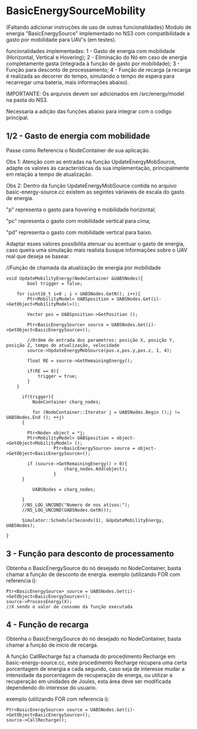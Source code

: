 # BasicEnergySourceMobility
(Faltando adicionar instruções de uso de outras funcionalidades)
Modulo de energia "BasicEnergySource" implementado no NS3 com compatibilidade a gasto por mobilidade para UAV's (em testes).

funcionalidades implementadas:
1 - Gasto de energia com mobilidade (Horizontal, Vertical e Hovering);
2 - Eliminação do Nó em caso de energia completamente gasta (integrada à função de gasto por mobilidade); 
3 - Função para desconto de processamento;
4 - Função de recarga (a recarga é realizada ao decorrer do tempo, simulando o tempo de espera para recarregar uma bateria, mais informações abaixo).


IMPORTANTE: Os arquivos devem ser adicionados em /src/energy/model na pasta do NS3.

Necessaria a adição das funções abaixo para integrar com o codigo principal.


1/2 - Gasto de energia com mobilidade
---------------------------------------------------------------------------------------------------
Passe como Referencia o NodeContainer de sua aplicação.

Obs 1: Atenção com as entradas na função UpdateEnergyMobSource, adapte os valores às caracteristicas da sua implementação, principalmente em relação a tempo de atualização.

Obs 2: Dentro da função UpdateEnergyMobSource contida no arquivo basic-energy-source.cc existem as segintes váriaveis de escala do gasto de energia.

"p" representa o gasto para hovering e mobilidade horizontal;

"pc" representa o gasto com mobilidade vertical para cima;

"pd" representa o gasto com mobilidade vertical para baixo.

Adaptar esses valores possibilita atenuar ou acentuar o gasto de energia, caso queira uma simulação mais realista busque informações sobre o UAV real que deseja se basear.


//Função de chamada da atualização de energia por mobilidade

	void UpdateMobilityEnergy(NodeContainer &UABSNodes){
	        bool trigger = false;

		for (uint16_t i=0 ; i < UABSNodes.GetN(); i++){
			Ptr<MobilityModel> UABSposition = UABSNodes.Get(i)->GetObject<MobilityModel>();

			Vector pos = UABSposition->GetPosition ();

			Ptr<BasicEnergySource> source = UABSNodes.Get(i)->GetObject<BasicEnergySource>();

			//Ordem de entrada dos parametros: posição X, posição Y, posição Z, tempo de atualização, velocidade
			source->UpdateEnergyMobSource(pos.x,pos.y,pos.z, 1, 4);

			float RE = source->GetRemainingEnergy();

			if(RE == 0){
				trigger = true;
			} 
		}

	      if(trigger){
		      NodeContainer charg_nodes;

		      for (NodeContainer::Iterator j = UABSNodes.Begin ();j != UABSNodes.End (); ++j)
		  {  

		    Ptr<Node> object = *j;
		    Ptr<MobilityModel> UABSposition = object->GetObject<MobilityModel> ();
				      Ptr<BasicEnergySource> source = object->GetObject<BasicEnergySource>();

		    if (source->GetRemainingEnergy() > 0){
					      charg_nodes.Add(object);
				      }
		  }

		      UABSNodes = charg_nodes;

	      }
	      //NS_LOG_UNCOND("Numero de nos ativos:");
	      //NS_LOG_UNCOND(UABSNodes.GetN());

	      Simulator::Schedule(Seconds(1), &UpdateMobilityEnergy, UABSNodes);

	}
  
  
  3 - Função para desconto de processamento
  ----------------------------------------------------------------------------------------------------------------
  Obtenha o BasicEnergySource do nó desejado no NodeContainer, basta chamar a função de desconto de energia. 
  exemplo (utilizando FOR com referencia i):
  
  	Ptr<BasicEnergySource> source = UABSNodes.Get(i)->GetObject<BasicEnergySource>();
	source->ProcessEnergy(X);
	//X sendo o valor de consumo da função executada 
  
  
  4 - Função de recarga 
  ----------------------------------------------------------------------------------------------------------------
  Obtenha o BasicEnergySource do nó desejado no NodeContainer, basta chamar a função de inicio de recarga.
  
  A função CallRecharge faz a chamada do procedimento Recharge em basic-energy-source.cc, este procedimento Recharge recupera uma certa porcentagem de energia a cada segundo,
  caso seja de interesse mudar a intensidade da porcentagem de recuperação de energa, ou utilizar a recuperação em unidades de Joules, esta área deve ser modificada 
  dependendo do interesse do usuario.
  
  exemplo (utilizando FOR com referencia i):
  
 	Ptr<BasicEnergySource> source = UABSNodes.Get(i)->GetObject<BasicEnergySource>();
	source->CallRecharge();
	


